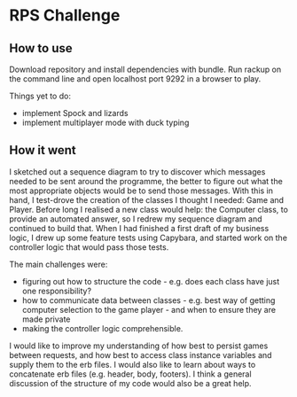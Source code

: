 # RPS Challenge

How to use
-------

Download repository and install dependencies with bundle. Run rackup on the command line and open localhost port 9292 in a browser to play.

Things yet to do:
* implement Spock and lizards
* implement multiplayer mode with duck typing

How it went
-------

I sketched out a sequence diagram to try to discover which messages needed to be sent around the programme, the better to figure out what the most appropriate objects would be to send those messages. With this in hand, I test-drove the creation of the classes I thought I needed: Game and Player. Before long I realised a new class would help: the Computer class, to provide an automated answer, so I redrew my sequence diagram and continued to build that. When I had finished a first draft of my business logic, I drew up some feature tests using Capybara, and started work on the controller logic that would pass those tests.

The main challenges were:
* figuring out how to structure the code - e.g. does each class have just one responsibility?
* how to communicate data between classes - e.g. best way of getting computer selection to the game player - and when to ensure they are made private
* making the controller logic comprehensible.

I would like to improve my understanding of how best to persist games between requests, and how best to access class instance variables and supply them to the erb files. I would also like to learn about ways to concatenate erb files (e.g. header, body, footers). I think a general discussion of the structure of my code would also be a great help.  
